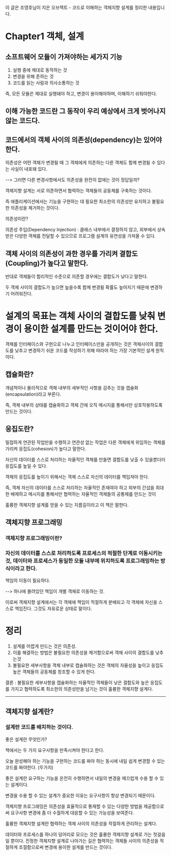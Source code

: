  이 글은 조영호님이 지은 오브젝트 - 코드로 이해하는 객체지향 설계를 정리한 내용입니다.
 
  # Chapter1 객체, 설계
  
  ## 소프트웨어 모듈이 가져야하는 세가지 기능
  
  1. 실행 중에 제대로 동작하는 것
  2. 변경을 위해 존하는 것
  3. 코드를 읽는 사람과 의사소통하는 것
  
  즉, 모든 모듈은 제대로 실행돼야 하고, 변경이 용이해야하며, 이해하기 쉬워야한다.
  
  ## 이해 가능한 코드란 그 동작이 우리 예상에서 크게 벗어나지 않는 코드다.
  
  ## 코드에서의 객체 사이의 의존성(dependency)는 있어야한다.
  
  의존성은 어떤 객체가 변경될 때 그 객체에게 의존하는 다른 객체도 함께 변경될 수 있다는 사실이 내포돼 있다.
  
  --> 그러면 다른 변경사항에서도 의존성을 완전히 없애는 것이 정답일까?
  
  객체지향 설계는 서로 의존하면서 협력하는 객체들의 공동체를 구축하는 것이다.
  
  즉 애플리케이션에서는 기능을 구현하는 데 필요한 최소한의 의존성만 유지하고 불필요한 의존성을 제거하는 것이다.
  
  의존성이란?
  
  의존성 주입(Dependency Injection) : 클래스 내부에서 결정하지 않고, 외부에서 상속받은 다양한 객체를 전달할 수 있으므로 프로그램 설계의 유연성을 가져올 수 있다.
  
  ## 객체 사이의 의존성이 과한 경우를 가리켜 결합도(Coupling)가 높다고 말한다.
  
  반대로 객체들이 합리적인 수준으로 의존할 경우에는 결합도가 낮다고 말한다.
  
  두 객체 사이의 결합도가 높으면 높을수록 함께 변경될 확률도 높아지기 때문에 변경하기 어려워진다.
  
  # 설계의 목표는 객체 사이의 결합도를 낮춰 변경이 용이한 설계를 만드는 것이어야 한다.
  
  객체를 인터페이스와 구현으로 나누고 인터페이스만을 공개하는 것은 객체사이의 결합도를 낮추고 변경하기 쉬운 코드를 작성하기 위해 따라야 하는 가장 기본적인 설계 원칙이다.
  
  ## 캡슐화란?
  
  개념적이나 물리적으로 객체 내부의 세부적인 사항을 감추는 것을 캡슐화(encapsulation)라고 부른다.
  
  즉, 객체 내부의 상태를 캡슐화하고 객체 간에 오직 메시지를 통해서만 상호작용하도록 만드는 것이다.
  
  ## 응집도란?
  
  밀접하게 연관된 작업만을 수행하고 연관성 없는 작업은 다른 객체에게 위임하는 객체를 가리켜 응집도(cohesion)가 높다고 말한다.
  
  자신의 데이터를 스스로 처리하는 자율적인 객체를 만들면 결합도를 낮출 수 있을뿐더러 응집도를 높일 수 있다.
  
  객체의 응집도를 높이기 위해서는 객체 스스로 자신의 데이터를 책임져야 한다. 
  
  즉, 객체 자신의 데이터를 스스로 처리하는 자율적인 존재여야 하고 외부의 간섭을 최대한 배제하고 메시지를 통해서만 협력하는 자율적인 객체들의 공통체를 만드는 것이 
  
  훌륭한 객체지향 설계를 얻을 수 있는 지름길이라고 이 책은 말한다.
  
  ## 객체지향 프로그래밍
  
  ### 객체지향 프로그래밍이란? 
  
  ### 자신의 데이터를 스스로 처리하도록 프로세스의 적절한 단계로 이동시키는 것, 데이터와 프로세스가 동일한 모듈 내부에 위치하도록 프로그래밍하는 방식이라고 한다.
  
  책임의 이동이 필요하다.
  
  --> 하나에 몰려있던 책임이 개별 객체로 이동하는 것.
  
  이로써 객체지향 설계에서는 각 객체에 책임이 적절하게 분배되고 각 객체에 자신을 스스로 책임진다. 그것도 자유로운 상태로 말이다.
  
  # 정리
  
  1. 설계를 어렵게 만드는 것은 의존성.
  2. 이를 해결하는 방법은 불필요한 의존성을 제거함으로써 객체 사이의 결합도를 낮추는것
  3. 불필요한 세부사항을 객체 내부로 캡슐화하는 것은 객체의 자율성을 높이고 응집도 높은 객체들의 공동체를 창조할 수 있게 한다.
  
  결론 : 불필요한 세부사항을 캡슐화하는 자율적인 객체들이 낮은 결합도와 높은 응집도를 가지고 협력하도록 최소한의 의존성만을 남기는 것이 훌륭한 객체지향 설계다.
  
  
  ---
  
  ## 객체지향 설계란?
  
  ### 설계란 코드를 배치하는 것이다. 
  
  좋은 설계란 무엇인가?
  
  책에서는 두 가지 요구사항을 만족시켜야 한다고 한다.
  
  오늘 완성해야 하는 기능을 구현하는 코드를 짜야 하는 동시에 내일 쉽게 변경할 수 있는 코드를 짜야한다.  (두가지)
   
  좋은 설계란 요구하는 기능을 온전히 수행하면서 내일의 변경을 매끄럽게 수용 할 수 있는 설계이다.
  
  변경을 수용 할 수 있는 설계가 중요한 이유는 요구사항이 항상 변경되기 때문이다.
  
  객체지향 프로그래밍은 의존성을 효율적으로 통제할 수 있는 다양한 방법을 제공함으로써 요구사항 변경에 좀 더 수월하게 대응할 수 있는 가능성을 보여준다.
  
  훌륭한 객체지향 설계란 협력하는 객체 사이의 의존성을 적절하게 관리하는 설계다.
  
  데이터와 프로세스를 하나의 덩어리로 모으는 것은 훌륭한 객체지향 설계로 가는 첫걸음일 뿐이다. 진정한 객체지향 설계로 나아가는 길은 협력하는 객체들 사이의 의존성을 적절하게 조절함으로써 변경에 용이한 설게를 만드는 것이다.
  
  
  
   
  
  
  
  
  
  
  
  
  
  
  
  
  
  
